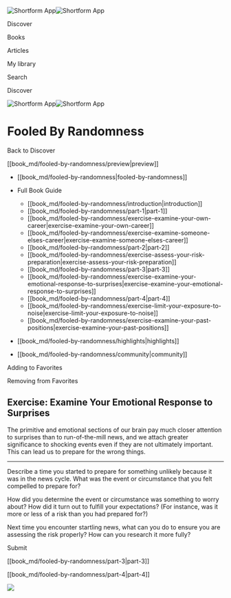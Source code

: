 ![Shortform App](/img/logo.36a2399e.svg)![Shortform App](/img/logo-dark.70c1b072.svg)

Discover

Books

Articles

My library

Search

Discover

![Shortform App](/img/logo.36a2399e.svg)![Shortform App](/img/logo-dark.70c1b072.svg)

# Fooled By Randomness

Back to Discover

[[book_md/fooled-by-randomness/preview|preview]]

  * [[book_md/fooled-by-randomness|fooled-by-randomness]]
  * Full Book Guide

    * [[book_md/fooled-by-randomness/introduction|introduction]]
    * [[book_md/fooled-by-randomness/part-1|part-1]]
    * [[book_md/fooled-by-randomness/exercise-examine-your-own-career|exercise-examine-your-own-career]]
    * [[book_md/fooled-by-randomness/exercise-examine-someone-elses-career|exercise-examine-someone-elses-career]]
    * [[book_md/fooled-by-randomness/part-2|part-2]]
    * [[book_md/fooled-by-randomness/exercise-assess-your-risk-preparation|exercise-assess-your-risk-preparation]]
    * [[book_md/fooled-by-randomness/part-3|part-3]]
    * [[book_md/fooled-by-randomness/exercise-examine-your-emotional-response-to-surprises|exercise-examine-your-emotional-response-to-surprises]]
    * [[book_md/fooled-by-randomness/part-4|part-4]]
    * [[book_md/fooled-by-randomness/exercise-limit-your-exposure-to-noise|exercise-limit-your-exposure-to-noise]]
    * [[book_md/fooled-by-randomness/exercise-examine-your-past-positions|exercise-examine-your-past-positions]]
  * [[book_md/fooled-by-randomness/highlights|highlights]]
  * [[book_md/fooled-by-randomness/community|community]]



Adding to Favorites 

Removing from Favorites 

## Exercise: Examine Your Emotional Response to Surprises

The primitive and emotional sections of our brain pay much closer attention to surprises than to run-of-the-mill news, and we attach greater significance to shocking events even if they are not ultimately important. This can lead us to prepare for the wrong things.

* * *

Describe a time you started to prepare for something unlikely because it was in the news cycle. What was the event or circumstance that you felt compelled to prepare for?

How did you determine the event or circumstance was something to worry about? How did it turn out to fulfill your expectations? (For instance, was it more or less of a risk than you had prepared for?)

Next time you encounter startling news, what can you do to ensure you are assessing the risk properly? How can you research it more fully?

Submit 

[[book_md/fooled-by-randomness/part-3|part-3]]

[[book_md/fooled-by-randomness/part-4|part-4]]

![](https://bat.bing.com/action/0?ti=56018282&Ver=2&mid=1f72348d-331b-44b0-818d-8f67b22083bd&sid=49fff5b0636c11eeb9c611038afc8668&vid=4a005010636c11ee80c703d4c4a7acd5&vids=0&msclkid=N&pi=0&lg=en-US&sw=800&sh=600&sc=24&nwd=1&tl=Shortform%20%7C%20Fooled%20By%20Randomness&p=https%3A%2F%2Fwww.shortform.com%2Fapp%2Fbook%2Ffooled-by-randomness%2Fexercise-examine-your-emotional-response-to-surprises&r=&lt=438&evt=pageLoad&sv=1&rn=168047)
